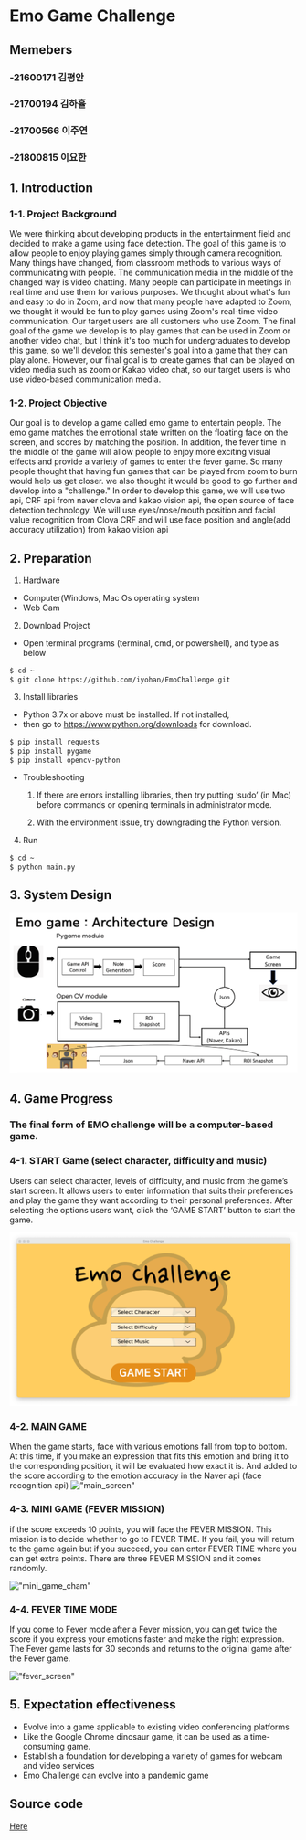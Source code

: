 # Emo Game Challenge

## Memebers
### -21600171 김평안
### -21700194 김하휼
### -21700566 이주연
### -21800815 이요한


## 1. Introduction

### 1-1. Project Background
We were thinking about developing products in the entertainment field and decided to make a game using face detection. The goal of this game is to allow people to enjoy playing games simply through camera recognition. 
Many things have changed, from classroom methods to various ways of communicating with people. The communication media in the middle of the changed way is video chatting. Many people can participate in meetings in real time and use them for various purposes. We thought about what's fun and easy to do in Zoom, and now that many people have adapted to Zoom, we thought it would be fun to play games using Zoom's real-time video communication.
Our target users are all customers who use Zoom. The final goal of the game we develop is to play games that can be used in Zoom or another video chat, but I think it's too much for undergraduates to develop this game, so we'll develop this semester's goal into a game that they can play alone. However, our final goal is to create games that can be played on video media such as zoom or Kakao video chat, so our target users is who use video-based communication media.

### 1-2. Project Objective
Our goal is to develop a game called emo game to entertain people. The emo game matches the emotional state written on the floating face on the screen, and scores by matching the position. In addition, the fever time in the middle of the game will allow people to enjoy more exciting visual effects and provide a variety of games to enter the fever game. So many people thought that having fun games that can be played from zoom to burn would help us get closer. we also thought it would be good to go further and develop into a "challenge."
In order to develop this game, we will use two api, CRF api from naver clova and kakao vision api, the open source of face detection technology. We will use eyes/nose/mouth position and facial value recognition from Clova CRF and will use face position and angle(add accuracy utilization) from kakao vision api

## 2. Preparation

1) Hardware
- Computer(Windows, Mac Os operating system
- Web Cam

2) Download Project
- Open terminal programs (terminal, cmd, or powershell), and type as below 
``` 
$ cd ~
$ git clone https://github.com/iyohan/EmoChallenge.git
```
3) Install libraries
- Python 3.7x or above must be installed. If not installed, 
- then go to https://www.python.org/downloads for download.
```
$ pip install requests
$ pip install pygame
$ pip install opencv-python
```
* Troubleshooting

    1) If there are errors installing libraries, then try putting ‘sudo’ (in Mac) before commands or opening terminals in administrator mode. 

    2) With the environment issue, try downgrading the Python version.

4) Run
```
$ cd ~ 
$ python main.py
```



## 3. System Design

!["system_design"](./readme_pics/system_design_ver1.png)


## 4. Game Progress
### The final form of EMO challenge will be a computer-based game. 
### 4-1. START Game (select character, difficulty and music)
Users can select character, levels of difficulty, and music from the game’s start screen. It allows users to enter information that suits their preferences and play the game they want according to their personal preferences. After selecting the options users want, click the ‘GAME START’ button to start the game. 

 !["start_screen"](./readme_pics/start_screen.png)

### 4-2. MAIN GAME
When the game starts, face with various emotions fall from top to bottom. At this time, if you make an expression that fits this emotion and bring it to the corresponding position, it will be evaluated how exact it is. And added to the score according to the emotion accuracy in the Naver api (face recognition api) 
 !["main_screen"](./readme_pics/main_screen.png)

### 4-3. MINI GAME (FEVER MISSION)
if the score exceeds 10 points, you will face the FEVER MISSION. This mission is to decide whether to go to FEVER TIME. If you fail, you will return to the game again but if you succeed, you can enter FEVER TIME where you can get extra points. There are three FEVER MISSION and it comes randomly.

!["mini_game_cham"](./readme_pics/mini_game_cham.png)

### 4-4. FEVER TIME MODE
If you come to Fever mode after a Fever mission, you can get twice the score if you express your emotions faster and make the right expression. The Fever game lasts for 30 seconds and returns to the original game after the Fever game.

!["fever_screen"](./readme_pics/fever_screen.png)

## 5. Expectation effectiveness
- Evolve into a game applicable to existing video conferencing platforms
- Like the Google Chrome dinosaur game, it can be used as a time-consuming game.
- Establish a foundation for developing a variety of games for webcam and video services
- Emo Challenge can evolve into a pandemic game

## Source code

[Here](https://github.com/iyohan/EmoChallenge)

